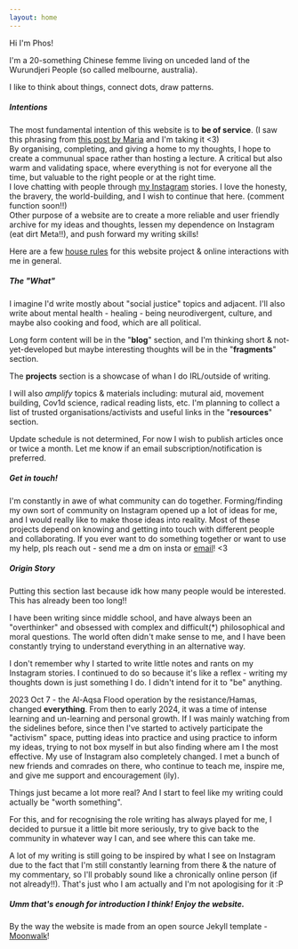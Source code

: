 ```yaml
---
layout: home
---
```


Hi I'm Phos!  

I'm a 20-something Chinese femme living on unceded land of the Wurundjeri People (so called melbourne, australia).  

I like to think about things, connect dots, draw patterns.  


##### Intentions

The most fundamental intention of this website is to **be of service**. (I saw this phrasing from [this post by Maria](https://www.instagram.com/p/C2ag_8kAec7/) and I'm taking it <3)  
By organising, completing, and giving a home to my thoughts, I hope to create a communual space rather than hosting a lecture. A critical but also warm and validating space, where everything is not for everyone all the time, but valuable to the right people or at the right time.  
I love chatting with people through [my Instagram](https://www.instagram.com/phomnomnom/) stories. I love the honesty, the bravery, the world-building, and I wish to continue that here. (comment function soon!!)  
Other purpose of a website are to create a more reliable and user friendly archive for my ideas and thoughts, lessen my dependence on Instagram (eat dirt Meta!!), and push forward my writing skills!  

Here are a few [house rules](https://phosworld.xyz/house-rules) for this website project & online interactions with me in general.  


##### The "What"

I imagine I'd write mostly about "social justice" topics and adjacent. I'll also write about mental health - healing - being neurodivergent, culture, and maybe also cooking and food, which are all political.  

Long form content will be in the "**blog**" section, and I'm thinking short & not-yet-developed but maybe interesting thoughts will be in the "**fragments**" section.  

The **projects** section is a showcase of whan I do IRL/outside of writing.  

I will also *amplify* topics & materials including: mutural aid, movement building, Cov1d science, radical reading lists, etc. I'm planning to collect a list of trusted organisations/activists and useful links in the "**resources**" section.  

Update schedule is not determined, For now I wish to publish articles once or twice a month. Let me know if an email subscription/notification is preferred.


##### Get in touch!

I'm constantly in awe of what community can do together. Forming/finding my own sort of community on Instagram opened up a lot of ideas for me, and I would really like to make those ideas into reality. Most of these projects depend on knowing and getting into touch with different people and collaborating. If you ever want to do something together or want to use my help, pls reach out - send me a dm on insta or [email](mailto:contact.phosworld@protonmail.com)! <3


##### Origin Story

Putting this section last because idk how many people would be interested. This has already been too long!!

I have been writing since middle school, and have always been an "overthinker" and obsessed with complex and difficult(*) philosophical and moral questions. The world often didn't make sense to me, and I have been constantly trying to understand everything in an alternative way.  

I don't remember why I started to write little notes and rants on my Instagram stories. I continued to do so because it's like a reflex - writing my thoughts down is just something I do. I didn't intend for it to "be" anything.  

2023 Oct 7 - the Al-Aqsa Flood operation by the resistance/Hamas, changed **everything**. From then to early 2024, it was a time of intense learning and un-learning and personal growth. If I was mainly watching from the sidelines before, since then I've started to actively participate the "activism" space, putting ideas into practice and using practice to inform my ideas, trying to not box myself in but also finding where am I the most effective. My use of Instagram also completely changed. I met a bunch of new friends and comrades on there, who continue to teach me, inspire me, and give me support and encouragement (ily).  

Things just became a lot more real? And I start to feel like my writing could actually be "worth something".

For this, and for recognising the role writing has always played for me, I decided to pursue it a little bit more seriously, try to give back to the community in whatever way I can, and see where this can take me.  

A lot of my writing is still going to be inspired by what I see on Instagram due to the fact that I'm still constantly learning from there & the nature of my commentary, so I'll probably sound like a chronically online person (if not already!!). That's just who I am actually and I'm not apologising for it :P  


##### Umm that's enough for introduction I think! Enjoy the website.

By the way the website is made from an open source Jekyll template - [Moonwalk](https://github.com/abhinavs/moonwalk)!

